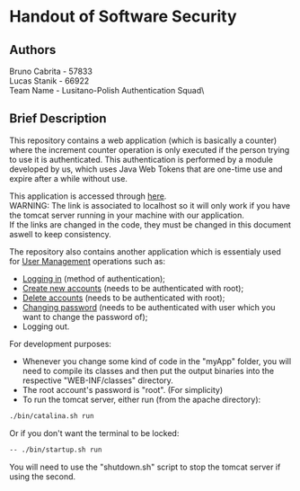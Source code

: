 # Handout of Software Security

## Authors
Bruno Cabrita - 57833\
Lucas Stanik - 66922\
Team Name - Lusitano-Polish Authentication Squad\

## Brief Description
This repository contains a web application (which is basically a counter) where the increment counter operation is only executed if the person trying to use it is authenticated. This authentication is performed by a module developed by us, which uses Java Web Tokens that are one-time use and expire after a while without use.

This application is accessed through [here](http://localhost:8080/myApp/Counter).\
WARNING: The link is associated to localhost so it will only work if you have the tomcat server running in your machine with our application.\
If the links are changed in the code, they must be changed in this document aswell to keep consistency.

The repository also contains another application which is essentialy used for [User Management](http://localhost:8080/myApp/UserManagement) operations such as:
- [Logging in](http://localhost:8080/myApp/UserManagement/login) (method of authentication);
- [Create new accounts](http://localhost:8080/myApp/UserManagement/register) (needs to be authenticated with root);
- [Delete accounts](http://localhost:8080/myApp/UserManagement/delete) (needs to be authenticated with root);
- [Changing password](http://localhost:8080/myApp/UserManagement/ChangePassword) (needs to be authenticated with user which you want to change the password of);
- Logging out.

For development purposes:
- Whenever you change some kind of code in the "myApp" folder, you will need to compile its classes and then put the output binaries into the respective "WEB-INF/classes" directory.
- The root account's password is "root". (For simplicity)
- To run the tomcat server, either run (from the apache directory):
```bash
./bin/catalina.sh run
```
Or if you don't want the terminal to be locked:
```bash
-- ./bin/startup.sh run
```
You will need to use the "shutdown.sh" script to stop the tomcat server if using the second.
